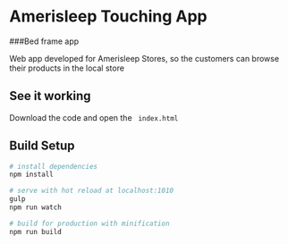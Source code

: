 # Amerisleep Touching App 

###Bed frame app

Web app developed for Amerisleep Stores, so the customers can browse their products in the local store




## See it working

Download the code and open the ``` index.html``` 



## Build Setup

``` bash
# install dependencies
npm install

# serve with hot reload at localhost:1010
gulp
npm run watch

# build for production with minification
npm run build
```

